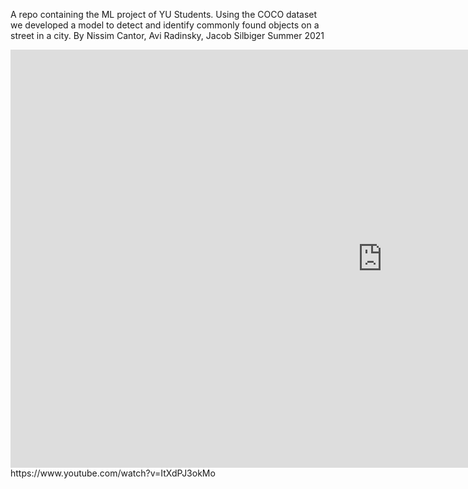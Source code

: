 A repo containing the ML project of YU Students.
Using the COCO dataset we developed a model to detect and identify commonly found objects on a street in a city.
By Nissim Cantor, Avi Radinsky, Jacob Silbiger
Summer 2021
<iframe width="1190" height="669" src="https://www.youtube.com/embed/ItXdPJ3okMo" title="YouTube video player" frameborder="0" allow="accelerometer; autoplay; clipboard-write; encrypted-media; gyroscope; picture-in-picture" allowfullscreen></iframe>
https://www.youtube.com/watch?v=ItXdPJ3okMo
